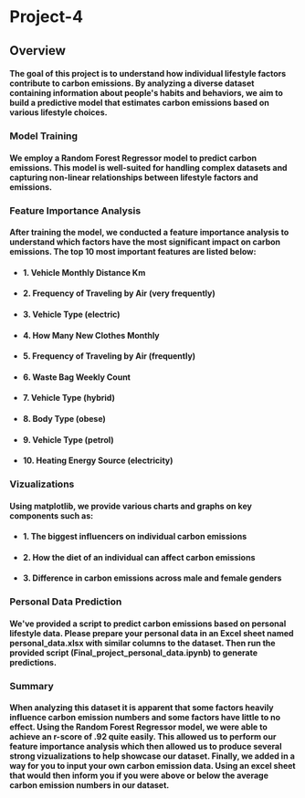 # Project-4

## Overview
#### The goal of this project is to understand how individual lifestyle factors contribute to carbon emissions. By analyzing a diverse dataset containing information about people's habits and behaviors, we aim to build a predictive model that estimates carbon emissions based on various lifestyle choices.

### Model Training
#### We employ a Random Forest Regressor model to predict carbon emissions. This model is well-suited for handling complex datasets and capturing non-linear relationships between lifestyle factors and emissions.

### Feature Importance Analysis
#### After training the model, we conducted a feature importance analysis to understand which factors have the most significant impact on carbon emissions. The top 10 most important features are listed below:

- #### 1. Vehicle Monthly Distance Km
- #### 2. Frequency of Traveling by Air (very frequently)
- #### 3. Vehicle Type (electric)
- #### 4. How Many New Clothes Monthly
- #### 5. Frequency of Traveling by Air (frequently)
- #### 6. Waste Bag Weekly Count
- #### 7. Vehicle Type (hybrid)
- #### 8. Body Type (obese)
- #### 9. Vehicle Type (petrol)
- #### 10. Heating Energy Source (electricity)

### Vizualizations
#### Using matplotlib, we provide various charts and graphs on key components such as:
 - #### 1. The biggest influencers on individual carbon emissions
 - #### 2. How the diet of an individual can affect carbon emissions
 - #### 3. Difference in carbon emissions across male and female genders

### Personal Data Prediction
#### We've provided a script to predict carbon emissions based on personal lifestyle data. Please prepare your personal data in an Excel sheet named personal_data.xlsx with similar columns to the dataset. Then run the provided script (Final_project_personal_data.ipynb) to generate predictions.

### Summary 
#### When analyzing this dataset it is apparent that some factors heavily influence carbon emission numbers and some factors have little to no effect. Using the Random Forest Regressor model, we were able to achieve an r-score of .92 quite easily. This allowed us to perform our feature importance analysis which then allowed us to produce several strong vizualizations to help showcase our dataset. Finally, we added in a way for you to input your own carbon emission data. Using an excel sheet that would then inform you if you were above or below the average carbon emission numbers in our dataset.
